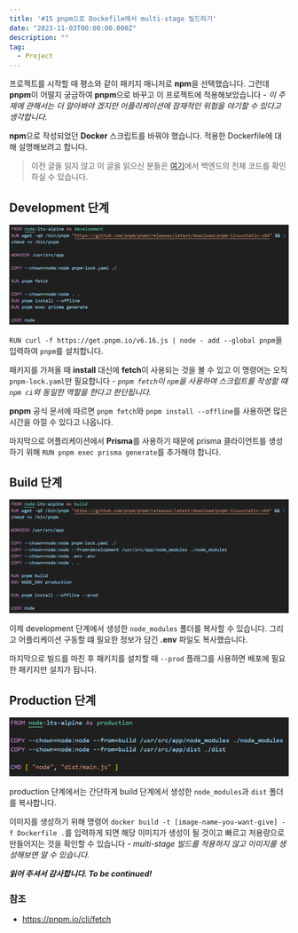 ```yaml
---
title: '#15 pnpm으로 Dockefile에서 multi-stage 빌드하기'
date: "2023-11-03T00:00:00.000Z"
description: ""
tag:
  - Project
---
```


프로젝트를 시작할 때 평소와 같이 패키지 매니저로 **npm**을 선택했습니다. 그런데 **pnpm**이 어떨지 궁금하여 **pnpm**으로 바꾸고 이 프로젝트에 적용해보았습니다 - _이 주제에 관해서는 더 알아봐야 겠지만 어플리케이션에 잠재적인 위험을 야기할 수 있다고 생각합니다._ 

**npm**으로 작성되었던 **Docker** 스크립트를 바꿔야 했습니다. 적용한 Dockerfile에 대해 설명해보려고 합니다.

> 이전 글을 읽지 않고 이 글을 읽으신 분들은 [여기](https://github.com/shkim04/find-your-wc)에서 백엔드의 전체 코드를 확인하실 수 있습니다.

## Development 단계

![development-stage](../imgs/2023-11-03/development-stage.png)

`RUN curl -f https://get.pnpm.io/v6.16.js | node - add --global pnpm`을 입력하여 `pnpm`를 설치합니다.

패키지를 가져올 때 **install** 대신에 **fetch**이 사용되는 것을 볼 수 있고 이 명령어는 오직 `pnpm-lock.yaml`만 필요합니다 - _`pnpm fetch`이 `npm`을 사용하여 스크립트를 작성할 떄 `npm ci`와 동일한 역할을 한다고 판단됩니다._ 

**pnpm** 공식 문서에 따르면 `pnpm fetch`와 `pnpm install --offline`를 사용하면 많은 시간을 아낄 수 있다고 나옵니다.

마지막으로 어플리케이션에서 **Prisma**를 사용하기 때문에 prisma 클라이언트를 생성하기 위해 `RUN pnpm exec prisma generate`를 추가해야 합니다.

## Build 단계

![build-stage](../imgs/2023-11-03/build-stage.png)

이제 development 단계에서 생성한 `node_modules` 폴더를 복사할 수 있습니다. 그리고 어플리케이션 구동할 떄 필요한 정보가 담긴 **.env** 파일도 복사했습니다.

마지막으로 빌드를 마친 후 패키지를 설치할 때 `--prod` 플래그를 사용하면 배포에 필요한 패키지만 설치가 됩니다.

## Production 단계

![production-stage](../imgs/2023-11-03/production-stage.png)

production 단계에서는 간단하게 build 단계에서 생성한 `node_modules`과 `dist` 폴더를 복사합니다.

이미지를 생성하기 위해 명령어 `docker build -t [image-name-you-want-give] -f Dockerfile .`를 입력하게 되면 해당 이미지가 생성이 될 것이고 빠르고 저용량으로 만들어지는 것을 확인할 수 있습니다 - _multi-stage 빌드를 적용하지 않고 이미지를 생성해보면 알 수 있습니다._

_**읽어 주셔서 감사합니다. To be continued!**_

### 참조
- https://pnpm.io/cli/fetch
